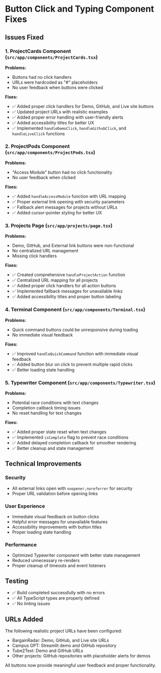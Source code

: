 # Button Click and Typing Component Fixes

## Issues Fixed

### 1. ProjectCards Component (`src/app/components/ProjectCards.tsx`)
**Problems:**
- Buttons had no click handlers
- URLs were hardcoded as "#" placeholders
- No user feedback when buttons were clicked

**Fixes:**
- ✅ Added proper click handlers for Demo, GitHub, and Live site buttons
- ✅ Updated project URLs with realistic examples
- ✅ Added proper error handling with user-friendly alerts
- ✅ Added accessibility titles for better UX
- ✅ Implemented `handleDemoClick`, `handleGithubClick`, and `handleLiveClick` functions

### 2. ProjectPods Component (`src/app/components/ProjectPods.tsx`)
**Problems:**
- "Access Module" button had no click functionality
- No user feedback when clicked

**Fixes:**
- ✅ Added `handleAccessModule` function with URL mapping
- ✅ Proper external link opening with security parameters
- ✅ Fallback alert messages for projects without URLs
- ✅ Added cursor-pointer styling for better UX

### 3. Projects Page (`src/app/projects/page.tsx`)
**Problems:**
- Demo, GitHub, and External link buttons were non-functional
- No centralized URL management
- Missing click handlers

**Fixes:**
- ✅ Created comprehensive `handleProjectAction` function
- ✅ Centralized URL mapping for all projects
- ✅ Added proper click handlers for all action buttons
- ✅ Implemented fallback messages for unavailable links
- ✅ Added accessibility titles and proper button labeling

### 4. Terminal Component (`src/app/components/Terminal.tsx`)
**Problems:**
- Quick command buttons could be unresponsive during loading
- No immediate visual feedback

**Fixes:**
- ✅ Improved `handleQuickCommand` function with immediate visual feedback
- ✅ Added button blur on click to prevent multiple rapid clicks
- ✅ Better loading state handling

### 5. Typewriter Component (`src/app/components/Typewriter.tsx`)
**Problems:**
- Potential race conditions with text changes
- Completion callback timing issues
- No reset handling for text changes

**Fixes:**
- ✅ Added proper state reset when text changes
- ✅ Implemented `isComplete` flag to prevent race conditions
- ✅ Added delayed completion callback for smoother rendering
- ✅ Better cleanup and state management

## Technical Improvements

### Security
- All external links open with `noopener,noreferrer` for security
- Proper URL validation before opening links

### User Experience
- Immediate visual feedback on button clicks
- Helpful error messages for unavailable features
- Accessibility improvements with button titles
- Proper loading state handling

### Performance
- Optimized Typewriter component with better state management
- Reduced unnecessary re-renders
- Proper cleanup of timeouts and event listeners

## Testing
- ✅ Build completed successfully with no errors
- ✅ All TypeScript types are properly defined
- ✅ No linting issues

## URLs Added
The following realistic project URLs have been configured:
- BargainRadar: Demo, GitHub, and Live site URLs
- Campus GPT: Streamlit demo and GitHub repository
- Tube2Text: Demo and GitHub URLs
- Other projects: GitHub repositories with placeholder alerts for demos

All buttons now provide meaningful user feedback and proper functionality.
